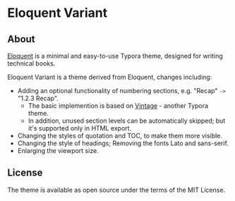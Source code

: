# Eloquent Variant

## About
[Eloquent](https://github.com/jianmin-chen/eloquent) is a minimal and easy-to-use Typora theme, designed for writing technical books.

Eloquent Variant is a theme derived from Eloquent, changes including:

- Adding an optional functionality of numbering sections, e.g. "Recap" `->` "1.2.3 Recap".
  - The basic implemention is based on [Vintage](https://github.com/tristone13th/typora-vintage-theme) - another Typora theme.
  - In addition, unused section levels can be automatically skipped; but it's supported only in HTML export.
- Changing the styles of quotation and TOC, to make them more visible.
- Changing the style of headings; Removing the fonts Lato and sans-serif.
- Enlarging the viewport size.

## License
The theme is available as open source under the terms of the MIT License.
